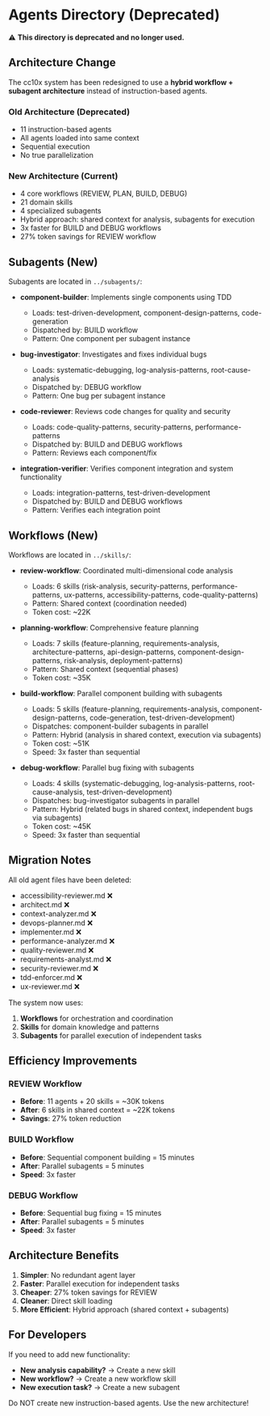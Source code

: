 # Agents Directory (Deprecated)

⚠️ **This directory is deprecated and no longer used.**

## Architecture Change

The cc10x system has been redesigned to use a **hybrid workflow + subagent architecture** instead of instruction-based agents.

### Old Architecture (Deprecated)
- 11 instruction-based agents
- All agents loaded into same context
- Sequential execution
- No true parallelization

### New Architecture (Current)
- 4 core workflows (REVIEW, PLAN, BUILD, DEBUG)
- 21 domain skills
- 4 specialized subagents
- Hybrid approach: shared context for analysis, subagents for execution
- 3x faster for BUILD and DEBUG workflows
- 27% token savings for REVIEW workflow

## Subagents (New)

Subagents are located in `../subagents/`:

- **component-builder**: Implements single components using TDD
  - Loads: test-driven-development, component-design-patterns, code-generation
  - Dispatched by: BUILD workflow
  - Pattern: One component per subagent instance

- **bug-investigator**: Investigates and fixes individual bugs
  - Loads: systematic-debugging, log-analysis-patterns, root-cause-analysis
  - Dispatched by: DEBUG workflow
  - Pattern: One bug per subagent instance

- **code-reviewer**: Reviews code changes for quality and security
  - Loads: code-quality-patterns, security-patterns, performance-patterns
  - Dispatched by: BUILD and DEBUG workflows
  - Pattern: Reviews each component/fix

- **integration-verifier**: Verifies component integration and system functionality
  - Loads: integration-patterns, test-driven-development
  - Dispatched by: BUILD and DEBUG workflows
  - Pattern: Verifies each integration point

## Workflows (New)

Workflows are located in `../skills/`:

- **review-workflow**: Coordinated multi-dimensional code analysis
  - Loads: 6 skills (risk-analysis, security-patterns, performance-patterns, ux-patterns, accessibility-patterns, code-quality-patterns)
  - Pattern: Shared context (coordination needed)
  - Token cost: ~22K

- **planning-workflow**: Comprehensive feature planning
  - Loads: 7 skills (feature-planning, requirements-analysis, architecture-patterns, api-design-patterns, component-design-patterns, risk-analysis, deployment-patterns)
  - Pattern: Shared context (sequential phases)
  - Token cost: ~35K

- **build-workflow**: Parallel component building with subagents
  - Loads: 5 skills (feature-planning, requirements-analysis, component-design-patterns, code-generation, test-driven-development)
  - Dispatches: component-builder subagents in parallel
  - Pattern: Hybrid (analysis in shared context, execution via subagents)
  - Token cost: ~51K
  - Speed: 3x faster than sequential

- **debug-workflow**: Parallel bug fixing with subagents
  - Loads: 4 skills (systematic-debugging, log-analysis-patterns, root-cause-analysis, test-driven-development)
  - Dispatches: bug-investigator subagents in parallel
  - Pattern: Hybrid (related bugs in shared context, independent bugs via subagents)
  - Token cost: ~45K
  - Speed: 3x faster than sequential

## Migration Notes

All old agent files have been deleted:
- accessibility-reviewer.md ❌
- architect.md ❌
- context-analyzer.md ❌
- devops-planner.md ❌
- implementer.md ❌
- performance-analyzer.md ❌
- quality-reviewer.md ❌
- requirements-analyst.md ❌
- security-reviewer.md ❌
- tdd-enforcer.md ❌
- ux-reviewer.md ❌

The system now uses:
1. **Workflows** for orchestration and coordination
2. **Skills** for domain knowledge and patterns
3. **Subagents** for parallel execution of independent tasks

## Efficiency Improvements

### REVIEW Workflow
- **Before**: 11 agents + 20 skills = ~30K tokens
- **After**: 6 skills in shared context = ~22K tokens
- **Savings**: 27% token reduction

### BUILD Workflow
- **Before**: Sequential component building = 15 minutes
- **After**: Parallel subagents = 5 minutes
- **Speed**: 3x faster

### DEBUG Workflow
- **Before**: Sequential bug fixing = 15 minutes
- **After**: Parallel subagents = 5 minutes
- **Speed**: 3x faster

## Architecture Benefits

1. **Simpler**: No redundant agent layer
2. **Faster**: Parallel execution for independent tasks
3. **Cheaper**: 27% token savings for REVIEW
4. **Cleaner**: Direct skill loading
5. **More Efficient**: Hybrid approach (shared context + subagents)

## For Developers

If you need to add new functionality:
- **New analysis capability?** → Create a new skill
- **New workflow?** → Create a new workflow skill
- **New execution task?** → Create a new subagent

Do NOT create new instruction-based agents. Use the new architecture!

